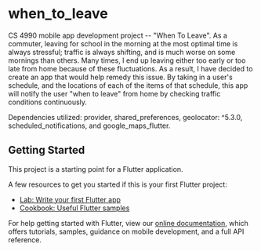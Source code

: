 # when_to_leave

CS 4990 mobile app development project -- "When To Leave". As a commuter, leaving for school in the morning at the most optimal time is always stressful; traffic is always shifting, and is much worse on some mornings than others. Many times, I end up leaving either too early or too late from home because of these fluctuations. As a result, I have decided to create an app that would help remedy this issue. By taking in a user's schedule, and the locations of each of the items of that schedule, this app will notify the user "when to leave" from home by checking traffic conditions continuously. 

Dependencies utilized: provider, shared_preferences, geolocator: ^5.3.0, scheduled_notifications, and google_maps_flutter.

## Getting Started

This project is a starting point for a Flutter application.

A few resources to get you started if this is your first Flutter project:

- [Lab: Write your first Flutter app](https://flutter.dev/docs/get-started/codelab)
- [Cookbook: Useful Flutter samples](https://flutter.dev/docs/cookbook)

For help getting started with Flutter, view our
[online documentation](https://flutter.dev/docs), which offers tutorials,
samples, guidance on mobile development, and a full API reference.
